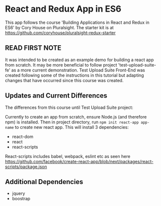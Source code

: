 # React and Redux App in ES6
This app follows the course 'Building Applications in React and Redux in ES6' by Cory House on Pluralsight.
The starter kit is at https://github.com/coryhouse/pluralsight-redux-starter

## READ FIRST NOTE 
It was intended to be created as an example demo for building a react app from scratch. It may be more beneficial to follow project 'test-upload-suite-fe' as a more current demonstration. Test Upload Suite Front-End was created following some of the instructions in this tutorial but adapting changes that have occurred since this course was created.

## Updates and Current Differences
The differences from this course until Test Upload Suite project:
 
Currently to create an app from scratch, ensure Node.js (and therefore npm) is installed. Then in project directory, run `npm init react-app app-name` to create new react app. This will install 3 dependencies:
- react-dom
- react
- react-scripts

React-scripts includes babel, webpack, eslint etc as seen here https://github.com/facebook/create-react-app/blob/next/packages/react-scripts/package.json 

## Additional Dependencies
- jquery
- boostrap
